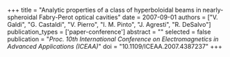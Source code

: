 +++
title = "Analytic properties of a class of hyperboloidal beams in nearly-spheroidal Fabry-Perot optical cavities"
date = 2007-09-01
authors = ["V. Galdi", "G. Castaldi", "V. Pierro", "I. M. Pinto", "J. Agresti", "R. DeSalvo"]
publication_types = ['paper-conference']
abstract = ""
selected = false
publication = "*Proc. 10th International Conference on Electromagnetics in Advanced Applications (ICEAA)*"
doi = "10.1109/ICEAA.2007.4387237"
+++

